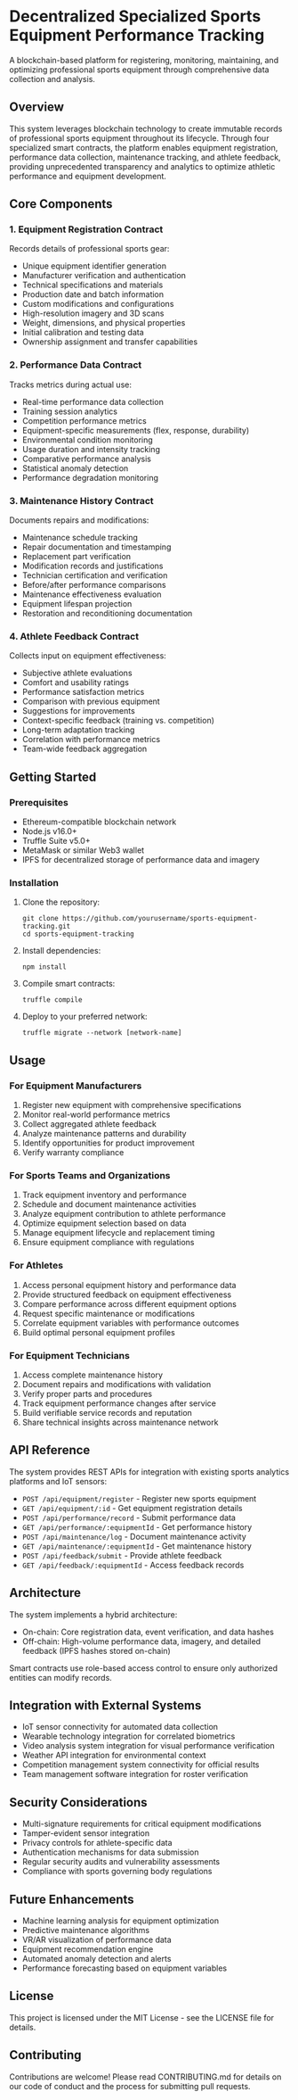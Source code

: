 # Decentralized Specialized Sports Equipment Performance Tracking

A blockchain-based platform for registering, monitoring, maintaining, and optimizing professional sports equipment through comprehensive data collection and analysis.

## Overview

This system leverages blockchain technology to create immutable records of professional sports equipment throughout its lifecycle. Through four specialized smart contracts, the platform enables equipment registration, performance data collection, maintenance tracking, and athlete feedback, providing unprecedented transparency and analytics to optimize athletic performance and equipment development.

## Core Components

### 1. Equipment Registration Contract

Records details of professional sports gear:
- Unique equipment identifier generation
- Manufacturer verification and authentication
- Technical specifications and materials
- Production date and batch information
- Custom modifications and configurations
- High-resolution imagery and 3D scans
- Weight, dimensions, and physical properties
- Initial calibration and testing data
- Ownership assignment and transfer capabilities

### 2. Performance Data Contract

Tracks metrics during actual use:
- Real-time performance data collection
- Training session analytics
- Competition performance metrics
- Equipment-specific measurements (flex, response, durability)
- Environmental condition monitoring
- Usage duration and intensity tracking
- Comparative performance analysis
- Statistical anomaly detection
- Performance degradation monitoring

### 3. Maintenance History Contract

Documents repairs and modifications:
- Maintenance schedule tracking
- Repair documentation and timestamping
- Replacement part verification
- Modification records and justifications
- Technician certification and verification
- Before/after performance comparisons
- Maintenance effectiveness evaluation
- Equipment lifespan projection
- Restoration and reconditioning documentation

### 4. Athlete Feedback Contract

Collects input on equipment effectiveness:
- Subjective athlete evaluations
- Comfort and usability ratings
- Performance satisfaction metrics
- Comparison with previous equipment
- Suggestions for improvements
- Context-specific feedback (training vs. competition)
- Long-term adaptation tracking
- Correlation with performance metrics
- Team-wide feedback aggregation

## Getting Started

### Prerequisites

- Ethereum-compatible blockchain network
- Node.js v16.0+
- Truffle Suite v5.0+
- MetaMask or similar Web3 wallet
- IPFS for decentralized storage of performance data and imagery

### Installation

1. Clone the repository:
   ```
   git clone https://github.com/yourusername/sports-equipment-tracking.git
   cd sports-equipment-tracking
   ```

2. Install dependencies:
   ```
   npm install
   ```

3. Compile smart contracts:
   ```
   truffle compile
   ```

4. Deploy to your preferred network:
   ```
   truffle migrate --network [network-name]
   ```

## Usage

### For Equipment Manufacturers

1. Register new equipment with comprehensive specifications
2. Monitor real-world performance metrics
3. Collect aggregated athlete feedback
4. Analyze maintenance patterns and durability
5. Identify opportunities for product improvement
6. Verify warranty compliance

### For Sports Teams and Organizations

1. Track equipment inventory and performance
2. Schedule and document maintenance activities
3. Analyze equipment contribution to athlete performance
4. Optimize equipment selection based on data
5. Manage equipment lifecycle and replacement timing
6. Ensure equipment compliance with regulations

### For Athletes

1. Access personal equipment history and performance data
2. Provide structured feedback on equipment effectiveness
3. Compare performance across different equipment options
4. Request specific maintenance or modifications
5. Correlate equipment variables with performance outcomes
6. Build optimal personal equipment profiles

### For Equipment Technicians

1. Access complete maintenance history
2. Document repairs and modifications with validation
3. Verify proper parts and procedures
4. Track equipment performance changes after service
5. Build verifiable service records and reputation
6. Share technical insights across maintenance network

## API Reference

The system provides REST APIs for integration with existing sports analytics platforms and IoT sensors:

- `POST /api/equipment/register` - Register new sports equipment
- `GET /api/equipment/:id` - Get equipment registration details
- `POST /api/performance/record` - Submit performance data
- `GET /api/performance/:equipmentId` - Get performance history
- `POST /api/maintenance/log` - Document maintenance activity
- `GET /api/maintenance/:equipmentId` - Get maintenance history
- `POST /api/feedback/submit` - Provide athlete feedback
- `GET /api/feedback/:equipmentId` - Access feedback records

## Architecture

The system implements a hybrid architecture:
- On-chain: Core registration data, event verification, and data hashes
- Off-chain: High-volume performance data, imagery, and detailed feedback (IPFS hashes stored on-chain)

Smart contracts use role-based access control to ensure only authorized entities can modify records.

## Integration with External Systems

- IoT sensor connectivity for automated data collection
- Wearable technology integration for correlated biometrics
- Video analysis system integration for visual performance verification
- Weather API integration for environmental context
- Competition management system connectivity for official results
- Team management software integration for roster verification

## Security Considerations

- Multi-signature requirements for critical equipment modifications
- Tamper-evident sensor integration
- Privacy controls for athlete-specific data
- Authentication mechanisms for data submission
- Regular security audits and vulnerability assessments
- Compliance with sports governing body regulations

## Future Enhancements

- Machine learning analysis for equipment optimization
- Predictive maintenance algorithms
- VR/AR visualization of performance data
- Equipment recommendation engine
- Automated anomaly detection and alerts
- Performance forecasting based on equipment variables

## License

This project is licensed under the MIT License - see the LICENSE file for details.

## Contributing

Contributions are welcome! Please read CONTRIBUTING.md for details on our code of conduct and the process for submitting pull requests.
